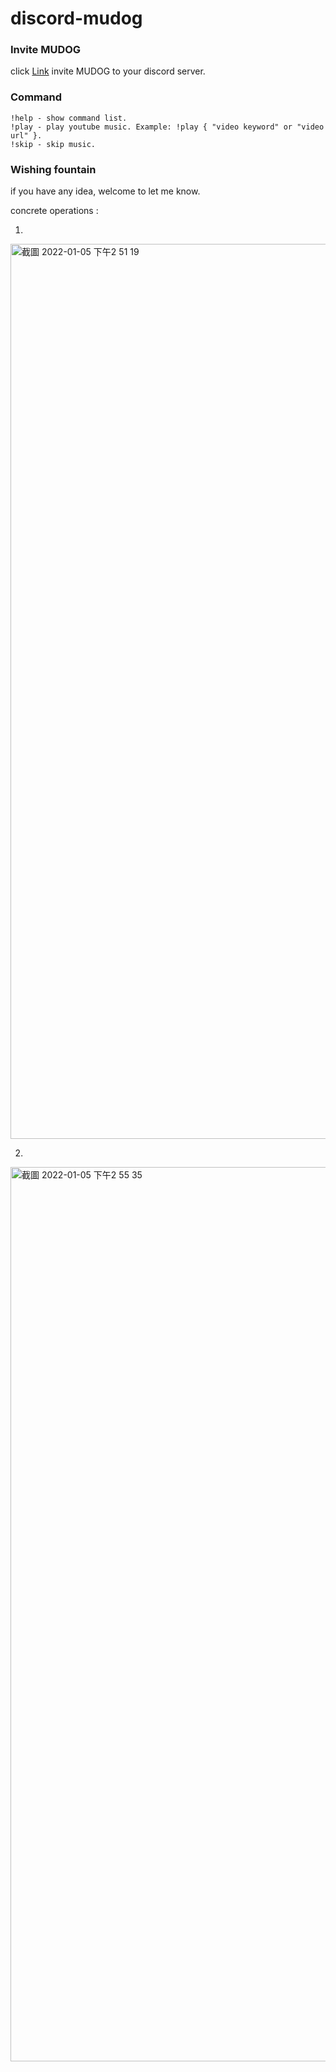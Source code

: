 # discord-mudog

### Invite MUDOG 
click [Link](https://discord.com/api/oauth2/authorize?client_id=746198610961498194&permissions=8&scope=bot) invite MUDOG to your discord server.

### Command
```!help - show command list.```  
```!play - play youtube music. Example: !play { "video keyword" or "video url" }.```  
```!skip - skip music.```

### Wishing fountain
if you have any idea, welcome to let me know.

concrete operations :

1.
<img width="1432" alt="截圖 2022-01-05 下午2 51 19" src="https://user-images.githubusercontent.com/13149494/148174722-986ef96f-d73a-4973-b7d3-612eed392d82.png">

2.
<img width="1431" alt="截圖 2022-01-05 下午2 55 35" src="https://user-images.githubusercontent.com/13149494/148174756-f4a04426-5406-418b-811d-2b43b5986223.png">
